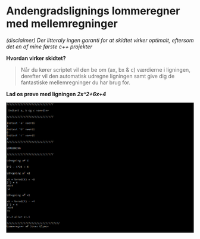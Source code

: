 # Andengradslignings lommeregner med mellemregninger

*_(disclaimer)_*
_Der litteraly ingen garanti for at skidtet virker optimalt, eftersom det en af mine første c++ projekter_

**Hvordan virker skidtet?**

> Når du kører scriptet vil den be om (ax, bx & c) værdierne i ligningen,
derefter vil den automatisk udregne ligningen samt give dig de fantastiske mellemregninger du har brug for.


**Lad os prøve med ligningen _2x^2+6x+4_**

![Eksempel1](/ReadmeSovs/1.png)
